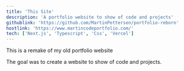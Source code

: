 ```yaml
---
title: 'This Site'
description: 'A portfolio website to show of code and projects'
githublink: 'https://github.com/MartinPettersen/portfolio-reborn'
hostlink: 'https://www.martincodeportfolio.com/'
tech: ['Next.js', 'Typescript', 'Css', 'Vercel']
---
```

This is a remake of my old portfolio website

The goal was to create a website to show of code and projects.

